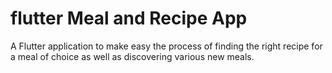 # flutter Meal and Recipe App

A Flutter application to make easy the process of finding the right recipe for a meal of choice as well as discovering various new meals.


